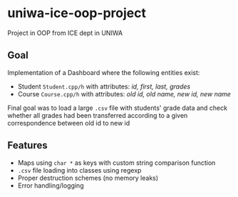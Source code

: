 # uniwa-ice-oop-project
Project in OOP from ICE dept in UNIWA

## Goal
Implementation of a Dashboard where the following entities exist:
- Student `Student.cpp/h` with attributes: *id, first, last, grades*
- Course `Course.cpp/h` with attributes: *old id, old name, new id, new name*

Final goal was to load a large `.csv` file with students' grade data 
and check whether all grades had been transferred according to a given 
correspondence between old id to new id  

## Features
- Maps using `char *` as keys with custom string comparison function
- `.csv` file loading into classes using regexp
- Proper destruction schemes (no memory leaks)
- Error handling/logging
